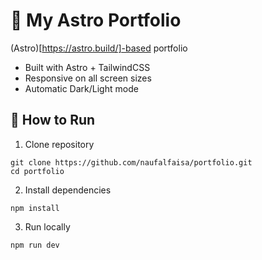 # 🌌 My Astro Portfolio
(Astro)[https://astro.build/]-based portfolio

- Built with Astro + TailwindCSS
- Responsive on all screen sizes
- Automatic Dark/Light mode

## 🚀 How to Run

1. Clone repository
```
git clone https://github.com/naufalfaisa/portfolio.git
cd portfolio
```
2. Install dependencies
```
npm install
```
3. Run locally
```
npm run dev
```
